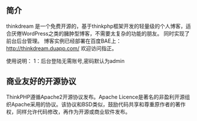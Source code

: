 ## 简介

thinkdream 是一个免费开源的，基于thinkphp框架开发的轻量级的个人博客，适合厌倦WordPress之类的臃肿型博客，不需要太复杂的功能的朋友。
同时实现了前台后台管理。
博客实例已经部署在百度BAE上：http://thinkdream.duapp.com/
欢迎访问指正。

使用说明：
	1：后台登陆无需账号,密码默认为admin

## 商业友好的开源协议

ThinkPHP遵循Apache2开源协议发布。Apache Licence是著名的非盈利开源组织Apache采用的协议。该协议和BSD类似，鼓励代码共享和尊重原作者的著作权，同样允许代码修改，再作为开源或商业软件发布。

